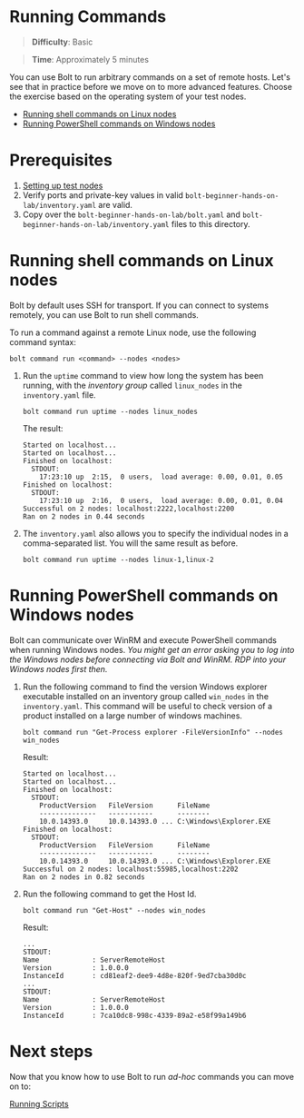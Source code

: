 # Running Commands

> **Difficulty**: Basic

> **Time**: Approximately 5 minutes

You can use Bolt to run arbitrary commands on a set of remote hosts. Let's see that in practice before we move on to more advanced features. Choose the exercise based on the operating system of your test nodes.

- [Running shell commands on Linux nodes](#running-shell-commands-on-linux-nodes)
- [Running PowerShell commands on Windows nodes](#running-powershell-commands-on-windows-nodes)

# Prerequisites


1. [Setting up test nodes](../02-acquiring-nodes)
2. Verify ports and private-key values in valid `bolt-beginner-hands-on-lab/inventory.yaml` are valid.
3. Copy over the `bolt-beginner-hands-on-lab/bolt.yaml` and `bolt-beginner-hands-on-lab/inventory.yaml` files to this directory.  

# Running shell commands on Linux nodes

Bolt by default uses SSH for transport. If you can connect to systems remotely, you can use Bolt to run shell commands.  

To run a command against a remote Linux node, use the following command syntax:
```
bolt command run <command> --nodes <nodes>
```

1. Run the `uptime` command to view how long the system has been running, with the _inventory group_ called `linux_nodes` in the `inventory.yaml` file.  
    ```
    bolt command run uptime --nodes linux_nodes
    ```
    The result:
    ```
    Started on localhost...
    Started on localhost...
    Finished on localhost:
      STDOUT:
        17:23:10 up  2:15,  0 users,  load average: 0.00, 0.01, 0.05
    Finished on localhost:
      STDOUT:
        17:23:10 up  2:16,  0 users,  load average: 0.00, 0.01, 0.04
    Successful on 2 nodes: localhost:2222,localhost:2200
    Ran on 2 nodes in 0.44 seconds
    ```

2. The `inventory.yaml` also allows you to specify the individual nodes in a comma-separated list.  You will the same result as before.

    ```
    bolt command run uptime --nodes linux-1,linux-2
    ```


# Running PowerShell commands on Windows nodes

Bolt can communicate over WinRM and execute PowerShell commands when running Windows nodes. _You might get an error asking you to log into the Windows nodes before connecting via Bolt and WinRM. RDP into your Windows nodes first then._

1.  Run the following command to find the version Windows explorer executable installed on an inventory group called `win_nodes` in the `inventory.yaml`.  This command will be useful to check version of a product installed on a large number of windows machines. 

    ```
    bolt command run "Get-Process explorer -FileVersionInfo" --nodes win_nodes
    ```
    Result:
    ```
    Started on localhost...
    Started on localhost...
    Finished on localhost:
      STDOUT:
        ProductVersion   FileVersion      FileName
        --------------   -----------      --------
        10.0.14393.0     10.0.14393.0 ... C:\Windows\Explorer.EXE
    Finished on localhost:
      STDOUT:
        ProductVersion   FileVersion      FileName
        --------------   -----------      --------
        10.0.14393.0     10.0.14393.0 ... C:\Windows\Explorer.EXE
    Successful on 2 nodes: localhost:55985,localhost:2202
    Ran on 2 nodes in 0.82 seconds
    ```

2.  Run the following command to get the Host Id.

    ```
    bolt command run "Get-Host" --nodes win_nodes
    ```
    Result:
    ```
    ...
    STDOUT:
    Name             : ServerRemoteHost
    Version          : 1.0.0.0
    InstanceId       : cd81eaf2-dee9-4d8e-820f-9ed7cba30d0c
    ...
    STDOUT:
    Name             : ServerRemoteHost
    Version          : 1.0.0.0
    InstanceId       : 7ca10dc8-998c-4339-89a2-e58f99a149b6
    ```
# Next steps

Now that you know how to use Bolt to run _ad-hoc_ commands you can move on to:

[Running Scripts](../04-running-scripts)
